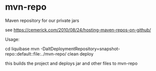 # mvn-repo
Maven repository for our private jars


see   https://cemerick.com/2010/08/24/hosting-maven-repos-on-github/

Usage:

cd liquibase
mvn -DaltDeploymentRepository=snapshot-repo::default::file:../mvn-repo/ clean deploy

this builds the project and deploys jar and other files to mvn-repo

